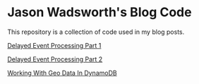 # Jason Wadsworth's Blog Code
This repository is a collection of code used in my blog posts.

[Delayed Event Processing Part 1](delayed-event-processing-part-1)

[Delayed Event Processing Part 2](delayed-event-processing-part-2)

[Working With Geo Data In DynamoDB](working-with-geo-data-in-dyanmodb)
